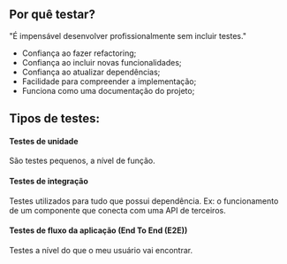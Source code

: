 ## Por quê testar?

"É impensável desenvolver profissionalmente sem incluir testes."

- Confiança ao fazer refactoring;
- Confiança ao incluir novas funcionalidades;
- Confiança ao atualizar dependências;
- Facilidade para compreender a implementação;
- Funciona como uma documentação do projeto;

## Tipos de testes:

#### Testes de unidade

São testes pequenos, a nível de função.

#### Testes de integração

Testes utilizados para tudo que possui dependência. Ex: o funcionamento de um componente que conecta com uma API de terceiros.

#### Testes de fluxo da aplicação (End To End (E2E))

Testes a nível do que o meu usuário vai encontrar.
